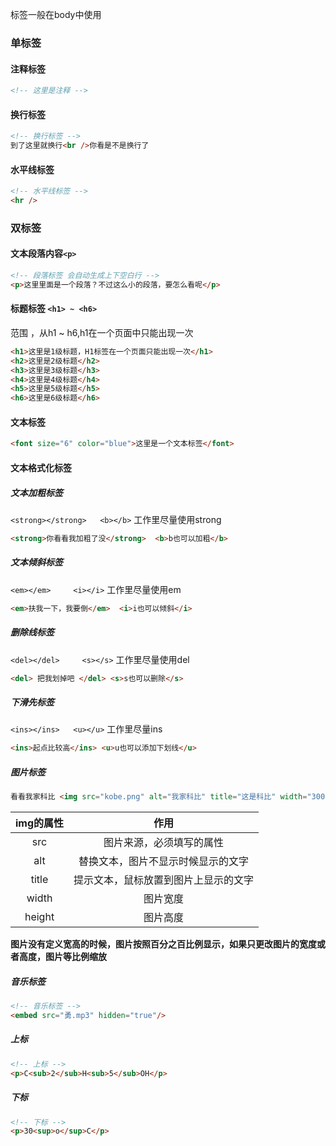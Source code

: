 标签一般在body中使用

### 单标签

#### 注释标签

```html
<!-- 这里是注释 -->
```

#### 换行标签

```html
<!-- 换行标签 -->
到了这里就换行<br />你看是不是换行了
```

#### 水平线标签

```html
<!-- 水平线标签 -->
<hr />
```

### 双标签

#### 文本段落内容`<p>`

```html
<!-- 段落标签 会自动生成上下空白行 -->
<p>这里里面是一个段落？不过这么小的段落，要怎么看呢</p>
```

#### 标题标签 `<h1> ~ <h6>`

范围 ，从h1 ~ h6,h1在一个页面中只能出现一次

```html
<h1>这里是1级标题，H1标签在一个页面只能出现一次</h1>
<h2>这里是2级标题</h2>
<h3>这里是3级标题</h3>
<h4>这里是4级标题</h4>
<h5>这里是5级标题</h5>
<h6>这里是6级标题</h6>
```

#### 文本标签

```html
<font size="6" color="blue">这里是一个文本标签</font>
```

#### 文本格式化标签

##### 文本加粗标签

`<strong></strong>   <b></b>`  工作里尽量使用strong

```html
<strong>你看看我加粗了没</strong>  <b>b也可以加粗</b>
```

##### 文本倾斜标签

`<em></em>     <i></i>`  工作里尽量使用em

```html
<em>扶我一下，我要倒</em>  <i>i也可以倾斜</i>
```

##### 删除线标签

`<del></del>     <s></s>`   工作里尽量使用del

```html
<del> 把我划掉吧 </del> <s>s也可以删除</s>
```

##### 下滑先标签

`<ins></ins>   <u></u>`    工作里尽量ins

```html
<ins>起点比较高</ins> <u>u也可以添加下划线</u>
```

##### 图片标签

```html
看看我家科比 <img src="kobe.png" alt="我家科比" title="这是科比" width="300px" height="200px">
```

| img的属性 | 作用 |
| :---: | :---: |
| src | 图片来源，必须填写的属性 |
| alt | 替换文本，图片不显示时候显示的文字 |
| title | 提示文本，鼠标放置到图片上显示的文字 |
| width | 图片宽度 |
| height | 图片高度 |

**图片没有定义宽高的时候，图片按照百分之百比例显示，如果只更改图片的宽度或者高度，图片等比例缩放**

##### 音乐标签

```html
<!-- 音乐标签 -->
<embed src="勇.mp3" hidden="true"/>
```

##### 上标

```html
<!-- 上标 -->
<p>C<sub>2</sub>H<sub>5</sub>OH</p>
```

##### 下标

```html
<!-- 下标 -->
<p>30<sup>o</sup>C</p>
```



